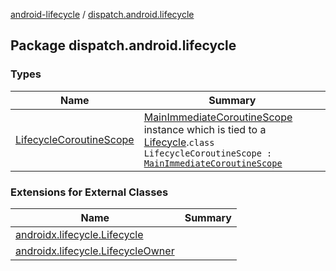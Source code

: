 [android-lifecycle](../index.md) / [dispatch.android.lifecycle](./index.md)

## Package dispatch.android.lifecycle

### Types

| Name | Summary |
|---|---|
| [LifecycleCoroutineScope](-lifecycle-coroutine-scope/index.md) | [MainImmediateCoroutineScope](https://rbusarow.github.io/Dispatch/core/dispatch.core/-main-immediate-coroutine-scope/index.md) instance which is tied to a [Lifecycle](https://developer.android.com/reference/androidx/androidx/lifecycle/Lifecycle.html).`class LifecycleCoroutineScope : `[`MainImmediateCoroutineScope`](https://rbusarow.github.io/Dispatch/core/dispatch.core/-main-immediate-coroutine-scope/index.md) |

### Extensions for External Classes

| Name | Summary |
|---|---|
| [androidx.lifecycle.Lifecycle](androidx.lifecycle.-lifecycle/index.md) |  |
| [androidx.lifecycle.LifecycleOwner](androidx.lifecycle.-lifecycle-owner/index.md) |  |
